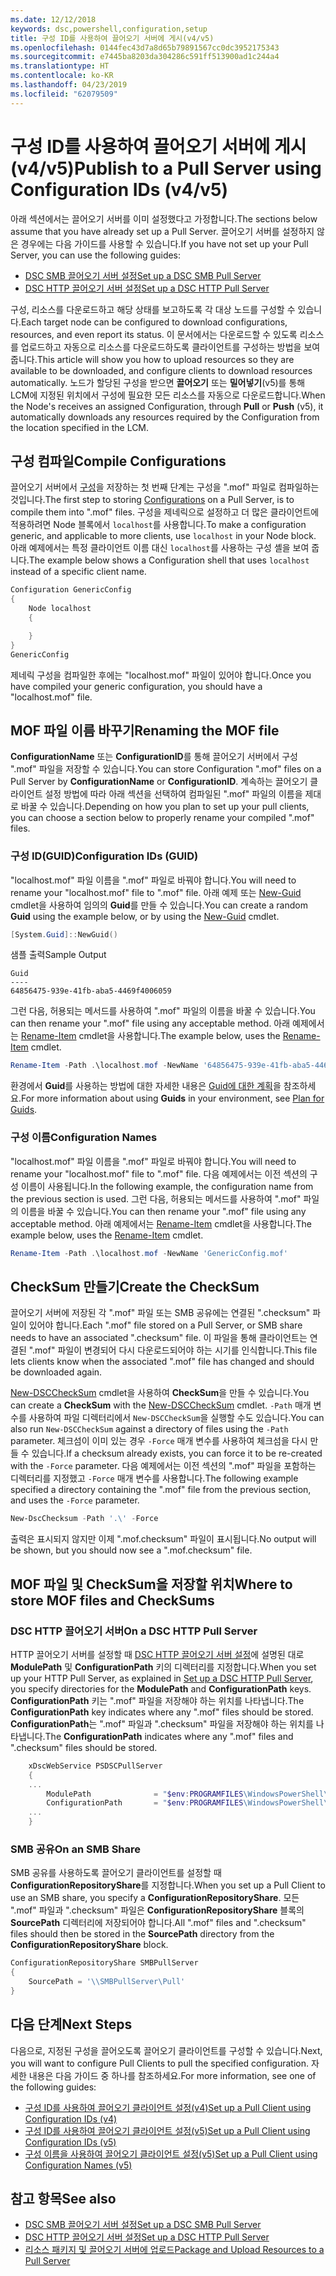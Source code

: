 ```yaml
---
ms.date: 12/12/2018
keywords: dsc,powershell,configuration,setup
title: 구성 ID를 사용하여 끌어오기 서버에 게시(v4/v5)
ms.openlocfilehash: 0144fec43d7a8d65b79891567cc0dc3952175343
ms.sourcegitcommit: e7445ba8203da304286c591ff513900ad1c244a4
ms.translationtype: HT
ms.contentlocale: ko-KR
ms.lasthandoff: 04/23/2019
ms.locfileid: "62079509"
---
```

# <a name="publish-to-a-pull-server-using-configuration-ids-v4v5"></a><span data-ttu-id="98561-103">구성 ID를 사용하여 끌어오기 서버에 게시(v4/v5)</span><span class="sxs-lookup"><span data-stu-id="98561-103">Publish to a Pull Server using Configuration IDs (v4/v5)</span></span>

<span data-ttu-id="98561-104">아래 섹션에서는 끌어오기 서버를 이미 설정했다고 가정합니다.</span><span class="sxs-lookup"><span data-stu-id="98561-104">The sections below assume that you have already set up a Pull Server.</span></span> <span data-ttu-id="98561-105">끌어오기 서버를 설정하지 않은 경우에는 다음 가이드를 사용할 수 있습니다.</span><span class="sxs-lookup"><span data-stu-id="98561-105">If you have not set up your Pull Server, you can use the following guides:</span></span>

- [<span data-ttu-id="98561-106">DSC SMB 끌어오기 서버 설정</span><span class="sxs-lookup"><span data-stu-id="98561-106">Set up a DSC SMB Pull Server</span></span>](pullServerSmb.md)
- [<span data-ttu-id="98561-107">DSC HTTP 끌어오기 서버 설정</span><span class="sxs-lookup"><span data-stu-id="98561-107">Set up a DSC HTTP Pull Server</span></span>](pullServer.md)

<span data-ttu-id="98561-108">구성, 리소스를 다운로드하고 해당 상태를 보고하도록 각 대상 노드를 구성할 수 있습니다.</span><span class="sxs-lookup"><span data-stu-id="98561-108">Each target node can be configured to download configurations, resources, and even report its status.</span></span> <span data-ttu-id="98561-109">이 문서에서는 다운로드할 수 있도록 리소스를 업로드하고 자동으로 리소스를 다운로드하도록 클라이언트를 구성하는 방법을 보여 줍니다.</span><span class="sxs-lookup"><span data-stu-id="98561-109">This article will show you how to upload resources so they are available to be downloaded, and configure clients to download resources automatically.</span></span> <span data-ttu-id="98561-110">노드가 할당된 구성을 받으면 **끌어오기** 또는 **밀어넣기**(v5)를 통해 LCM에 지정된 위치에서 구성에 필요한 모든 리소스를 자동으로 다운로드합니다.</span><span class="sxs-lookup"><span data-stu-id="98561-110">When the Node's receives an assigned Configuration, through **Pull** or **Push** (v5), it automatically downloads any resources required by the Configuration from the location specified in the LCM.</span></span>

## <a name="compile-configurations"></a><span data-ttu-id="98561-111">구성 컴파일</span><span class="sxs-lookup"><span data-stu-id="98561-111">Compile Configurations</span></span>

<span data-ttu-id="98561-112">끌어오기 서버에서 [구성](../configurations/configurations.md)을 저장하는 첫 번째 단계는 구성을 ".mof" 파일로 컴파일하는 것입니다.</span><span class="sxs-lookup"><span data-stu-id="98561-112">The first step to storing [Configurations](../configurations/configurations.md) on a Pull Server, is to compile them into ".mof" files.</span></span> <span data-ttu-id="98561-113">구성을 제네릭으로 설정하고 더 많은 클라이언트에 적용하려면 Node 블록에서 `localhost`를 사용합니다.</span><span class="sxs-lookup"><span data-stu-id="98561-113">To make a configuration generic, and applicable to more clients, use `localhost` in your Node block.</span></span> <span data-ttu-id="98561-114">아래 예제에서는 특정 클라이언트 이름 대신 `localhost`를 사용하는 구성 셸을 보여 줍니다.</span><span class="sxs-lookup"><span data-stu-id="98561-114">The example below shows a Configuration shell that uses `localhost` instead of a specific client name.</span></span>

```powershell
Configuration GenericConfig
{
    Node localhost
    {

    }
}
GenericConfig
```

<span data-ttu-id="98561-115">제네릭 구성을 컴파일한 후에는 "localhost.mof" 파일이 있어야 합니다.</span><span class="sxs-lookup"><span data-stu-id="98561-115">Once you have compiled your generic configuration, you should have a "localhost.mof" file.</span></span>

## <a name="renaming-the-mof-file"></a><span data-ttu-id="98561-116">MOF 파일 이름 바꾸기</span><span class="sxs-lookup"><span data-stu-id="98561-116">Renaming the MOF file</span></span>

<span data-ttu-id="98561-117">**ConfigurationName** 또는 **ConfigurationID**를 통해 끌어오기 서버에서 구성 ".mof" 파일을 저장할 수 있습니다.</span><span class="sxs-lookup"><span data-stu-id="98561-117">You can store Configuration ".mof" files on a Pull Server by **ConfigurationName** or **ConfigurationID**.</span></span> <span data-ttu-id="98561-118">계속하는 끌어오기 클라이언트 설정 방법에 따라 아래 섹션을 선택하여 컴파일된 ".mof" 파일의 이름을 제대로 바꿀 수 있습니다.</span><span class="sxs-lookup"><span data-stu-id="98561-118">Depending on how you plan to set up your pull clients, you can choose a section below to properly rename your compiled ".mof" files.</span></span>

### <a name="configuration-ids-guid"></a><span data-ttu-id="98561-119">구성 ID(GUID)</span><span class="sxs-lookup"><span data-stu-id="98561-119">Configuration IDs (GUID)</span></span>

<span data-ttu-id="98561-120">"localhost.mof" 파일 이름을 "<GUID>.mof" 파일로 바꿔야 합니다.</span><span class="sxs-lookup"><span data-stu-id="98561-120">You will need to rename your "localhost.mof" file to "<GUID>.mof" file.</span></span> <span data-ttu-id="98561-121">아래 예제 또는 [New-Guid](/powershell/module/microsoft.powershell.utility/new-guid) cmdlet을 사용하여 임의의 **Guid**를 만들 수 있습니다.</span><span class="sxs-lookup"><span data-stu-id="98561-121">You can create a random **Guid** using the example below, or by using the [New-Guid](/powershell/module/microsoft.powershell.utility/new-guid) cmdlet.</span></span>

```powershell
[System.Guid]::NewGuid()
```

<span data-ttu-id="98561-122">샘플 출력</span><span class="sxs-lookup"><span data-stu-id="98561-122">Sample Output</span></span>

```output
Guid
----
64856475-939e-41fb-aba5-4469f4006059
```

<span data-ttu-id="98561-123">그런 다음, 허용되는 메서드를 사용하여 ".mof" 파일의 이름을 바꿀 수 있습니다.</span><span class="sxs-lookup"><span data-stu-id="98561-123">You can then rename your ".mof" file using any acceptable method.</span></span> <span data-ttu-id="98561-124">아래 예제에서는 [Rename-Item](/powershell/module/microsoft.powershell.management/rename-item) cmdlet을 사용합니다.</span><span class="sxs-lookup"><span data-stu-id="98561-124">The example below, uses the [Rename-Item](/powershell/module/microsoft.powershell.management/rename-item) cmdlet.</span></span>

```powershell
Rename-Item -Path .\localhost.mof -NewName '64856475-939e-41fb-aba5-4469f4006059.mof'
```

<span data-ttu-id="98561-125">환경에서 **Guid**를 사용하는 방법에 대한 자세한 내용은 [Guid에 대한 계획](/powershell/dsc/secureserver#guids)을 참조하세요.</span><span class="sxs-lookup"><span data-stu-id="98561-125">For more information about using **Guids** in your environment, see [Plan for Guids](/powershell/dsc/secureserver#guids).</span></span>

### <a name="configuration-names"></a><span data-ttu-id="98561-126">구성 이름</span><span class="sxs-lookup"><span data-stu-id="98561-126">Configuration Names</span></span>

<span data-ttu-id="98561-127">"localhost.mof" 파일 이름을 "<Configuration Name>.mof" 파일로 바꿔야 합니다.</span><span class="sxs-lookup"><span data-stu-id="98561-127">You will need to rename your "localhost.mof" file to "<Configuration Name>.mof" file.</span></span> <span data-ttu-id="98561-128">다음 예제에서는 이전 섹션의 구성 이름이 사용됩니다.</span><span class="sxs-lookup"><span data-stu-id="98561-128">In the following example, the configuration name from the previous section is used.</span></span> <span data-ttu-id="98561-129">그런 다음, 허용되는 메서드를 사용하여 ".mof" 파일의 이름을 바꿀 수 있습니다.</span><span class="sxs-lookup"><span data-stu-id="98561-129">You can then rename your ".mof" file using any acceptable method.</span></span> <span data-ttu-id="98561-130">아래 예제에서는 [Rename-Item](/powershell/module/microsoft.powershell.management/rename-item) cmdlet을 사용합니다.</span><span class="sxs-lookup"><span data-stu-id="98561-130">The example below, uses the [Rename-Item](/powershell/module/microsoft.powershell.management/rename-item) cmdlet.</span></span>

```powershell
Rename-Item -Path .\localhost.mof -NewName 'GenericConfig.mof'
```

## <a name="create-the-checksum"></a><span data-ttu-id="98561-131">CheckSum 만들기</span><span class="sxs-lookup"><span data-stu-id="98561-131">Create the CheckSum</span></span>

<span data-ttu-id="98561-132">끌어오기 서버에 저장된 각 ".mof" 파일 또는 SMB 공유에는 연결된 ".checksum" 파일이 있어야 합니다.</span><span class="sxs-lookup"><span data-stu-id="98561-132">Each ".mof" file stored on a Pull Server, or SMB share needs to have an associated ".checksum" file.</span></span> <span data-ttu-id="98561-133">이 파일을 통해 클라이언트는 연결된 ".mof" 파일이 변경되어 다시 다운로드되어야 하는 시기를 인식합니다.</span><span class="sxs-lookup"><span data-stu-id="98561-133">This file lets clients know when the associated ".mof" file has changed and should be downloaded again.</span></span>

<span data-ttu-id="98561-134">[New-DSCCheckSum](/powershell/module/psdesiredstateconfiguration/new-dscchecksum) cmdlet을 사용하여 **CheckSum**을 만들 수 있습니다.</span><span class="sxs-lookup"><span data-stu-id="98561-134">You can create a **CheckSum** with the [New-DSCCheckSum](/powershell/module/psdesiredstateconfiguration/new-dscchecksum) cmdlet.</span></span> <span data-ttu-id="98561-135">`-Path` 매개 변수를 사용하여 파일 디렉터리에서 `New-DSCCheckSum`을 실행할 수도 있습니다.</span><span class="sxs-lookup"><span data-stu-id="98561-135">You can also run `New-DSCCheckSum` against a directory of files using the `-Path` parameter.</span></span> <span data-ttu-id="98561-136">체크섬이 이미 있는 경우 `-Force` 매개 변수를 사용하여 체크섬을 다시 만들 수 있습니다.</span><span class="sxs-lookup"><span data-stu-id="98561-136">If a checksum already exists, you can force it to be re-created with the `-Force` parameter.</span></span> <span data-ttu-id="98561-137">다음 예제에서는 이전 섹션의 ".mof" 파일을 포함하는 디렉터리를 지정했고 `-Force` 매개 변수를 사용합니다.</span><span class="sxs-lookup"><span data-stu-id="98561-137">The following example specified a directory containing the ".mof" file from the previous section, and uses the `-Force` parameter.</span></span>

```powershell
New-DscChecksum -Path '.\' -Force
```

<span data-ttu-id="98561-138">출력은 표시되지 않지만 이제 "<GUID or Configuration Name>.mof.checksum" 파일이 표시됩니다.</span><span class="sxs-lookup"><span data-stu-id="98561-138">No output will be shown, but you should now see a "<GUID or Configuration Name>.mof.checksum" file.</span></span>

## <a name="where-to-store-mof-files-and-checksums"></a><span data-ttu-id="98561-139">MOF 파일 및 CheckSum을 저장할 위치</span><span class="sxs-lookup"><span data-stu-id="98561-139">Where to store MOF files and CheckSums</span></span>

### <a name="on-a-dsc-http-pull-server"></a><span data-ttu-id="98561-140">DSC HTTP 끌어오기 서버</span><span class="sxs-lookup"><span data-stu-id="98561-140">On a DSC HTTP Pull Server</span></span>

<span data-ttu-id="98561-141">HTTP 끌어오기 서버를 설정할 때 [DSC HTTP 끌어오기 서버 설정](pullServer.md)에 설명된 대로 **ModulePath** 및 **ConfigurationPath** 키의 디렉터리를 지정합니다.</span><span class="sxs-lookup"><span data-stu-id="98561-141">When you set up your HTTP Pull Server, as explained in [Set up a DSC HTTP Pull Server](pullServer.md), you specify directories for the **ModulePath** and **ConfigurationPath** keys.</span></span> <span data-ttu-id="98561-142">**ConfigurationPath** 키는 ".mof" 파일을 저장해야 하는 위치를 나타냅니다.</span><span class="sxs-lookup"><span data-stu-id="98561-142">The **ConfigurationPath** key indicates where any ".mof" files should be stored.</span></span> <span data-ttu-id="98561-143">**ConfigurationPath**는 ".mof" 파일과 ".checksum" 파일을 저장해야 하는 위치를 나타냅니다.</span><span class="sxs-lookup"><span data-stu-id="98561-143">The **ConfigurationPath** indicates where any ".mof" files and ".checksum" files should be stored.</span></span>

```powershell
    xDscWebService PSDSCPullServer
    {
    ...
        ModulePath              = "$env:PROGRAMFILES\WindowsPowerShell\DscService\Modules"
        ConfigurationPath       = "$env:PROGRAMFILES\WindowsPowerShell\DscService\Configuration"
    ...
    }

```

### <a name="on-an-smb-share"></a><span data-ttu-id="98561-144">SMB 공유</span><span class="sxs-lookup"><span data-stu-id="98561-144">On an SMB Share</span></span>

<span data-ttu-id="98561-145">SMB 공유를 사용하도록 끌어오기 클라이언트를 설정할 때 **ConfigurationRepositoryShare**를 지정합니다.</span><span class="sxs-lookup"><span data-stu-id="98561-145">When you set up a Pull Client to use an SMB share, you specify a **ConfigurationRepositoryShare**.</span></span> <span data-ttu-id="98561-146">모든 ".mof" 파일과 ".checksum" 파일은 **ConfigurationRepositoryShare** 블록의 **SourcePath** 디렉터리에 저장되어야 합니다.</span><span class="sxs-lookup"><span data-stu-id="98561-146">All ".mof" files and ".checksum" files should then be stored in the **SourcePath** directory from the **ConfigurationRepositoryShare** block.</span></span>

```powershell
ConfigurationRepositoryShare SMBPullServer
{
    SourcePath = '\\SMBPullServer\Pull'
}
```

## <a name="next-steps"></a><span data-ttu-id="98561-147">다음 단계</span><span class="sxs-lookup"><span data-stu-id="98561-147">Next Steps</span></span>

<span data-ttu-id="98561-148">다음으로, 지정된 구성을 끌어오도록 끌어오기 클라이언트를 구성할 수 있습니다.</span><span class="sxs-lookup"><span data-stu-id="98561-148">Next, you will want to configure Pull Clients to pull the specified configuration.</span></span> <span data-ttu-id="98561-149">자세한 내용은 다음 가이드 중 하나를 참조하세요.</span><span class="sxs-lookup"><span data-stu-id="98561-149">For more information, see one of the following guides:</span></span>

- [<span data-ttu-id="98561-150">구성 ID를 사용하여 끌어오기 클라이언트 설정(v4)</span><span class="sxs-lookup"><span data-stu-id="98561-150">Set up a Pull Client using Configuration IDs (v4)</span></span>](pullClientConfigId4.md)
- [<span data-ttu-id="98561-151">구성 ID를 사용하여 끌어오기 클라이언트 설정(v5)</span><span class="sxs-lookup"><span data-stu-id="98561-151">Set up a Pull Client using Configuration IDs (v5)</span></span>](pullClientConfigId.md)
- [<span data-ttu-id="98561-152">구성 이름을 사용하여 끌어오기 클라이언트 설정(v5)</span><span class="sxs-lookup"><span data-stu-id="98561-152">Set up a Pull Client using Configuration Names (v5)</span></span>](pullClientConfigNames.md)

## <a name="see-also"></a><span data-ttu-id="98561-153">참고 항목</span><span class="sxs-lookup"><span data-stu-id="98561-153">See also</span></span>

- [<span data-ttu-id="98561-154">DSC SMB 끌어오기 서버 설정</span><span class="sxs-lookup"><span data-stu-id="98561-154">Set up a DSC SMB Pull Server</span></span>](pullServerSmb.md)
- [<span data-ttu-id="98561-155">DSC HTTP 끌어오기 서버 설정</span><span class="sxs-lookup"><span data-stu-id="98561-155">Set up a DSC HTTP Pull Server</span></span>](pullServer.md)
- [<span data-ttu-id="98561-156">리소스 패키지 및 끌어오기 서버에 업로드</span><span class="sxs-lookup"><span data-stu-id="98561-156">Package and Upload Resources to a Pull Server</span></span>](package-upload-resources.md)
